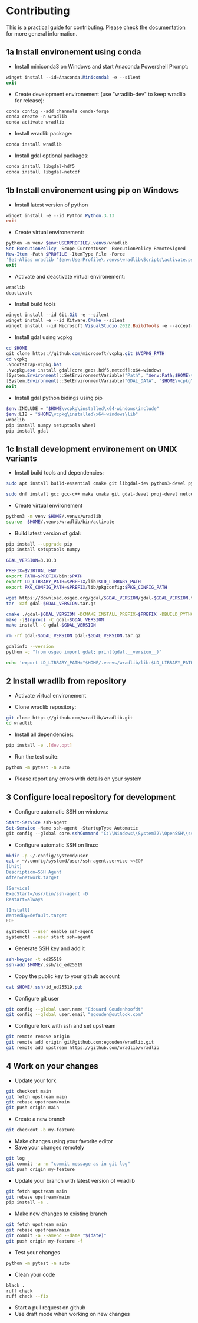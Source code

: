 
# Contributing

This is a practical guide for contributing. Please check the [documentation](docs/dev_guide.md) for more general information.

## 1a Install environement using conda
- Install miniconda3 on Windows and start Anaconda Powershell Prompt:
``` powershell
winget install --id=Anaconda.Miniconda3 -e --silent
exit
```
- Create development environement (use "wradlib-dev" to keep wradlib for release):
```powershell
conda config --add channels conda-forge
conda create -n wradlib
conda activate wradlib
```
- Install wradlib package:
```bash
conda install wradlib
```
- Install gdal optional packages:
```bash
conda install libgdal-hdf5
conda install libgdal-netcdf
```

## 1b Install environement using pip on Windows

- Install latest version of python
``` powershell
winget install -e --id Python.Python.3.13
exit
```
- Create virtual environement:
``` powershell
python -m venv $env:USERPROFILE/.venvs/wradlib
Set-ExecutionPolicy -Scope CurrentUser -ExecutionPolicy RemoteSigned
New-Item -Path $PROFILE -ItemType File -Force
'Set-Alias wradlib "$env:UserProfile\.venvs\wradlib\Scripts\activate.ps1"' | Out-File -Append $PROFILE
exit
```
- Activate and deactivate virtual environement:
``` powershell
wradlib
deactivate
```

- Install build tools
``` powershell
winget install --id Git.Git -e --silent
winget install -e --id Kitware.CMake --silent
winget install --id Microsoft.VisualStudio.2022.BuildTools -e --accept-package-agreements --accept-source-agreements --override "--quiet --add Microsoft.VisualStudio.Workload.VCTools --includeRecommended"
```
- Install gdal using vcpkg
``` powershell
cd $HOME
git clone https://github.com/microsoft/vcpkg.git $VCPKG_PATH
cd vcpkg
.\bootstrap-vcpkg.bat
.\vcpkg.exe install gdal[core,geos,hdf5,netcdf]:x64-windows
[System.Environment]::SetEnvironmentVariable("Path", "$env:Path;$HOME\vcpkg\installed\x64-windows\bin", [System.EnvironmentVariableTarget]::User)
[System.Environment]::SetEnvironmentVariable("GDAL_DATA", "$HOME\vcpkg\installed\x64-windows\share\gdal", [System.EnvironmentVariableTarget]::User)
exit
```

- Install gdal python bidings using pip
``` bash
$env:INCLUDE = "$HOME\vcpkg\installed\x64-windows\include"
$env:LIB = "$HOME\vcpkg\installed\x64-windows\lib"
wradlib
pip install numpy setuptools wheel
pip install gdal
```
## 1c Install development environement on UNIX variants

- Install build tools and dependencies:

``` bash
sudo apt install build-essential cmake git libgdal-dev python3-devel python3-pip python3-venv swig wget
```

``` bash
sudo dnf install gcc gcc-c++ make cmake git gdal-devel proj-devel netcdf-devel hdf5-devel python3-devel python3-pip python3-virtualenv swig wget
```

- Create virtual environement
``` bash
python3 -m venv $HOME/.venvs/wradlib
source  $HOME/.venvs/wradlib/bin/activate
```

- Build latest version of gdal:
``` bash
pip install --upgrade pip
pip install setuptools numpy

GDAL_VERSION=3.10.3

PREFIX=$VIRTUAL_ENV
export PATH=$PREFIX/bin:$PATH
export LD_LIBRARY_PATH=$PREFIX/lib:$LD_LIBRARY_PATH
export PKG_CONFIG_PATH=$PREFIX/lib/pkgconfig:$PKG_CONFIG_PATH

wget https://download.osgeo.org/gdal/$GDAL_VERSION/gdal-$GDAL_VERSION.tar.gz
tar -xzf gdal-$GDAL_VERSION.tar.gz

cmake ./gdal-$GDAL_VERSION -DCMAKE_INSTALL_PREFIX=$PREFIX -DBUILD_PYTHON_BINDINGS=ON
make -j$(nproc) -C gdal-$GDAL_VERSION
make install -C gdal-$GDAL_VERSION

rm -rf gdal-$GDAL_VERSION gdal-$GDAL_VERSION.tar.gz

gdalinfo --version
python -c "from osgeo import gdal; print(gdal.__version__)"

echo 'export LD_LIBRARY_PATH="$HOME/.venvs/wradlib/lib:$LD_LIBRARY_PATH"' >> ~/.bashrc
```

## 2 Install wradlib from repository

- Activate virtual environement

- Clone wradlib repository:
``` bash
git clone https://github.com/wradlib/wradlib.git
cd wradlib
```
- Install all dependencies:
``` bash
pip install -e .[dev,opt]
```
- Run the test suite:
``` bash
python -m pytest -n auto
```
- Please report any errors with details on your system

## 3 Configure local repository for development

- Configure automatic SSH on windows:
```powershell
Start-Service ssh-agent  
Set-Service -Name ssh-agent -StartupType Automatic
git config --global core.sshCommand "C:\\Windows\\System32\\OpenSSH\\ssh.exe"
```

- Configure automatic SSH on linux:
```bash
mkdir -p ~/.config/systemd/user
cat > ~/.config/systemd/user/ssh-agent.service <<EOF
[Unit]
Description=SSH Agent
After=network.target

[Service]
ExecStart=/usr/bin/ssh-agent -D
Restart=always

[Install]
WantedBy=default.target
EOF

systemctl --user enable ssh-agent
systemctl --user start ssh-agent
```

- Generate SSH key and add it
```bash
ssh-keygen -t ed25519
ssh-add $HOME/.ssh/id_ed25519
```

- Copy the public key to your github account
``` powershell
cat $HOME/.ssh/id_ed25519.pub
```

- Configure git user
```bash
git config --global user.name "Edouard Goudenhoofdt"
git config --global user.email "egouden@outlook.com"
```

- Configure fork with ssh and set upstream
```bash
git remote remove origin
git remote add origin git@github.com:egouden/wradlib.git
git remote add upstream https://github.com/wradlib/wradlib
```

## 4 Work on your changes

- Update your fork
``` bash
git checkout main
git fetch upstream main
git rebase upstream/main
git push origin main
```
- Create a new branch
```bash
git checkout -b my-feature
```
- Make changes using your favorite editor
- Save your changes remotely
```bash
git log
git commit -a -m "commit message as in git log"
git push origin my-feature
```
- Update your branch with latest version of wradlib
```bash
git fetch upstream main
git rebase upstream/main
pip install -e .
```
- Make new changes to existing branch
```bash
git fetch upstream main
git rebase upstream/main
git commit -a --amend --date "$(date)"
git push origin my-feature -f
```
- Test your changes
```bash
python -m pytest -n auto
```
- Clean your code
```bash
black .
ruff check
ruff check --fix
```
- Start a pull request on github
- Use draft mode when working on new changes